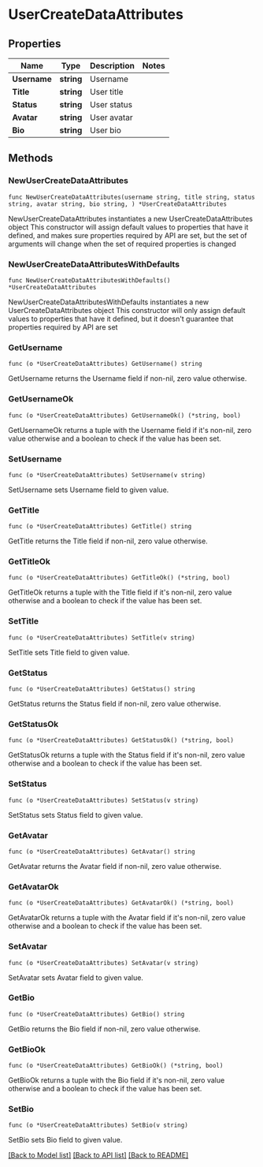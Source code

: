 # UserCreateDataAttributes

## Properties

Name | Type | Description | Notes
------------ | ------------- | ------------- | -------------
**Username** | **string** | Username | 
**Title** | **string** | User title | 
**Status** | **string** | User status | 
**Avatar** | **string** | User avatar | 
**Bio** | **string** | User bio | 

## Methods

### NewUserCreateDataAttributes

`func NewUserCreateDataAttributes(username string, title string, status string, avatar string, bio string, ) *UserCreateDataAttributes`

NewUserCreateDataAttributes instantiates a new UserCreateDataAttributes object
This constructor will assign default values to properties that have it defined,
and makes sure properties required by API are set, but the set of arguments
will change when the set of required properties is changed

### NewUserCreateDataAttributesWithDefaults

`func NewUserCreateDataAttributesWithDefaults() *UserCreateDataAttributes`

NewUserCreateDataAttributesWithDefaults instantiates a new UserCreateDataAttributes object
This constructor will only assign default values to properties that have it defined,
but it doesn't guarantee that properties required by API are set

### GetUsername

`func (o *UserCreateDataAttributes) GetUsername() string`

GetUsername returns the Username field if non-nil, zero value otherwise.

### GetUsernameOk

`func (o *UserCreateDataAttributes) GetUsernameOk() (*string, bool)`

GetUsernameOk returns a tuple with the Username field if it's non-nil, zero value otherwise
and a boolean to check if the value has been set.

### SetUsername

`func (o *UserCreateDataAttributes) SetUsername(v string)`

SetUsername sets Username field to given value.


### GetTitle

`func (o *UserCreateDataAttributes) GetTitle() string`

GetTitle returns the Title field if non-nil, zero value otherwise.

### GetTitleOk

`func (o *UserCreateDataAttributes) GetTitleOk() (*string, bool)`

GetTitleOk returns a tuple with the Title field if it's non-nil, zero value otherwise
and a boolean to check if the value has been set.

### SetTitle

`func (o *UserCreateDataAttributes) SetTitle(v string)`

SetTitle sets Title field to given value.


### GetStatus

`func (o *UserCreateDataAttributes) GetStatus() string`

GetStatus returns the Status field if non-nil, zero value otherwise.

### GetStatusOk

`func (o *UserCreateDataAttributes) GetStatusOk() (*string, bool)`

GetStatusOk returns a tuple with the Status field if it's non-nil, zero value otherwise
and a boolean to check if the value has been set.

### SetStatus

`func (o *UserCreateDataAttributes) SetStatus(v string)`

SetStatus sets Status field to given value.


### GetAvatar

`func (o *UserCreateDataAttributes) GetAvatar() string`

GetAvatar returns the Avatar field if non-nil, zero value otherwise.

### GetAvatarOk

`func (o *UserCreateDataAttributes) GetAvatarOk() (*string, bool)`

GetAvatarOk returns a tuple with the Avatar field if it's non-nil, zero value otherwise
and a boolean to check if the value has been set.

### SetAvatar

`func (o *UserCreateDataAttributes) SetAvatar(v string)`

SetAvatar sets Avatar field to given value.


### GetBio

`func (o *UserCreateDataAttributes) GetBio() string`

GetBio returns the Bio field if non-nil, zero value otherwise.

### GetBioOk

`func (o *UserCreateDataAttributes) GetBioOk() (*string, bool)`

GetBioOk returns a tuple with the Bio field if it's non-nil, zero value otherwise
and a boolean to check if the value has been set.

### SetBio

`func (o *UserCreateDataAttributes) SetBio(v string)`

SetBio sets Bio field to given value.



[[Back to Model list]](../README.md#documentation-for-models) [[Back to API list]](../README.md#documentation-for-api-endpoints) [[Back to README]](../README.md)


